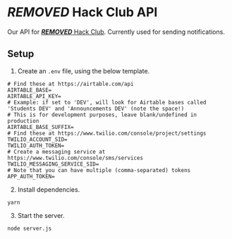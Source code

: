 # ***REMOVED*** Hack Club API

Our API for [***REMOVED*** Hack Club](https://***REMOVED***/rahs). Currently used for sending notifications.

## Setup

1. Create an `.env` file, using the below template.

```
# Find these at https://airtable.com/api
AIRTABLE_BASE=
AIRTABLE_API_KEY=
# Example: if set to 'DEV', will look for Airtable bases called 'Students DEV' and 'Announcements DEV' (note the space!)
# This is for development purposes, leave blank/undefined in production
AIRTABLE_BASE_SUFFIX=
# Find these at https://www.twilio.com/console/project/settings
TWILIO_ACCOUNT_SID=
TWILIO_AUTH_TOKEN=
# Create a messaging service at https://www.twilio.com/console/sms/services
TWILIO_MESSAGING_SERVICE_SID=
# Note that you can have multiple (comma-separated) tokens
APP_AUTH_TOKEN=
```

2. Install dependencies.

```
yarn
```

3. Start the server.

```
node server.js
```
